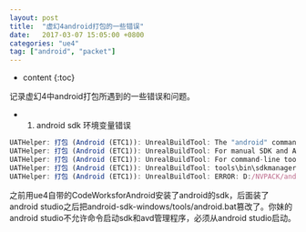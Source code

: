 ```yaml
---
layout: post
title:  "虚幻4android打包的一些错误"
date:   2017-03-07 15:05:00 +0800
categories: "ue4"
tag: ["android", "packet"]
---
```



* content
{:toc}

记录虚幻4中android打包所遇到的一些错误和问题。
- 1. android sdk 环境变量错误
```js
UATHelper: 打包 (Android (ETC1)): UnrealBuildTool: The "android" command is no longer available.
UATHelper: 打包 (Android (ETC1)): UnrealBuildTool: For manual SDK and AVD management, please use Android Studio.
UATHelper: 打包 (Android (ETC1)): UnrealBuildTool: For command-line tools, use
UATHelper: 打包 (Android (ETC1)): UnrealBuildTool: tools\bin\sdkmanager.bat and tools\bin\avdmanager.bat
UATHelper: 打包 (Android (ETC1)): UnrealBuildTool: ERROR: D:/NVPACK/android-sdk-windows/tools/android.bat failed with args --silent update lib-project --path JavaLibs/downloader_library --target android-19
```
之前用ue4自带的CodeWorksforAndroid安装了android的sdk，后面装了android studio之后把android-sdk-windows/tools/android.bat篡改了。你妹的android studio不允许命令启动sdk和avd管理程序，必须从android studio启动。
